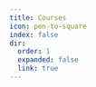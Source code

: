```yaml
---
title: Courses
icon: pen-to-square
index: false
dir:
  order: 1
  expanded: false
  link: true
---
```

